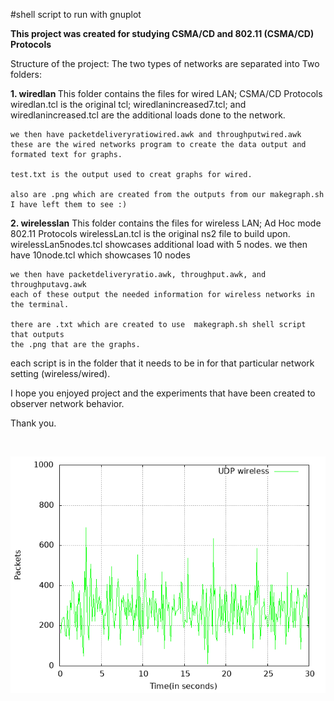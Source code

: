#shell script to run with gnuplot

<b> This project was created for studying CSMA/CD and 802.11 (CSMA/CD) Protocols</b>

Structure of the project:
The two types of networks are separated into Two folders:

<b>1. wiredlan </b>
    This folder contains the files for wired LAN; CSMA/CD Protocols
    wiredlan.tcl is the original tcl;
    wiredlanincreased7.tcl; and wiredlanincreased.tcl are the additional loads done to the network.
    
    we then have packetdeliveryratiowired.awk and throughputwired.awk
    these are the wired networks program to create the data output and formated text for graphs.

    test.txt is the output used to creat graphs for wired.

    also are .png which are created from the outputs from our makegraph.sh
    I have left them to see :)



<b>2. wirelesslan</b>
    This folder contains the files for wireless LAN; Ad Hoc mode 802.11 Protocols
    wirelessLan.tcl is the original ns2 file to build upon.
    wirelessLan5nodes.tcl showcases additional load with 5 nodes.
    we then have 10node.tcl which showcases 10 nodes


    we then have packetdeliveryratio.awk, throughput.awk, and throughputavg.awk
    each of these output the needed information for wireless networks in the terminal.

    there are .txt which are created to use  makegraph.sh shell script that outputs
    the .png that are the graphs.

each script is in the folder that it needs to be in for that particular network setting (wireless/wired).


I hope you enjoyed project and the experiments that have been created to observer network behavior.


Thank you.

<br>

![website banner](https://github.com/Sirpip91/NS2-Networks-Trace-File-Analysis/blob/main/wirelesslan/10nodewirelesslan.png)


